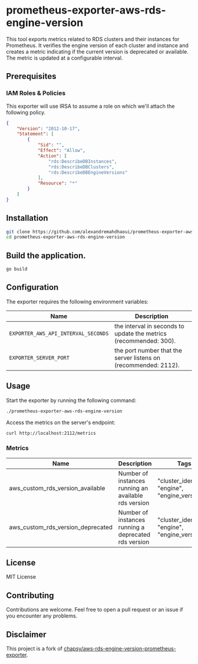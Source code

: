 # prometheus-exporter-aws-rds-engine-version

This tool exports metrics related to RDS clusters and their instances for Prometheus. It verifies the engine version of
each cluster and instance and creates a metric indicating if the current version is deprecated or available. The metric
is updated at a configurable interval.

## Prerequisites

### IAM Roles & Policies

This exporter will use IRSA to assume a role on which we'll attach the following policy.
```json
{
    "Version": "2012-10-17",
    "Statement": [
        {
            "Sid": "",
            "Effect": "Allow",
            "Action": [
                "rds:DescribeDBInstances",
                "rds:DescribeDBClusters",
                "rds:DescribeDBEngineVersions"
            ],
            "Resource": "*"
        }
    ]
}
```

## Installation

```bash
git clone https://github.com/alexandremahdhaoui/prometheus-exporter-aws-rds-engine-version
cd prometheus-exporter-aws-rds-engine-version
```

## Build the application.

```bash
go build
```

## Configuration
The exporter requires the following environment variables:

| Name                                | Description                                                       | 
|-------------------------------------|-------------------------------------------------------------------|
| `EXPORTER_AWS_API_INTERVAL_SECONDS` | the interval in seconds to update the metrics (recommended: 300). |
| `EXPORTER_SERVER_PORT`              | the port number that the server listens on (recommended: 2112).   |

## Usage

Start the exporter by running the following command:
```bash
./prometheus-exporter-aws-rds-engine-version
```

Access the metrics on the server's endpoint:
```bash
curl http://localhost:2112/metrics
```

### Metrics


| Name                              | Description                                          | Tags                                             | 
|-----------------------------------|------------------------------------------------------|--------------------------------------------------|
| aws_custom_rds_version_available  | Number of instances running an available rds version | "cluster_identifier", "engine", "engine_version" | 
| aws_custom_rds_version_deprecated | Number of instances running a deprecated rds version | "cluster_identifier", "engine", "engine_version" | 


## License
MIT License

## Contributing
Contributions are welcome. Feel free to open a pull request or an issue if you encounter any problems.

## Disclaimer

This project is a fork of [chapsy/aws-rds-engine-version-prometheus-exporter](https://github.com/chaspy/aws-rds-engine-version-prometheus-exporter).
